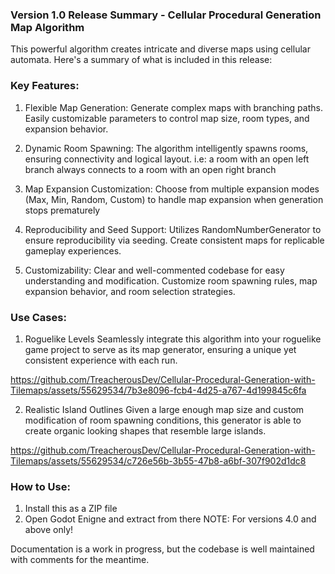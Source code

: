 ### Version 1.0 Release Summary - Cellular Procedural Generation Map Algorithm

This powerful algorithm creates intricate and diverse maps using cellular automata. Here's a summary of what is included in this release:

### Key Features:
1. Flexible Map Generation:
    Generate complex maps with branching paths.
    Easily customizable parameters to control map size, room types, and expansion behavior.

2. Dynamic Room Spawning:
    The algorithm intelligently spawns rooms, ensuring connectivity and logical layout.
    i.e: a room with an open left branch always connects to a room with an open right branch

3. Map Expansion Customization:
    Choose from multiple expansion modes (Max, Min, Random, Custom) to handle map expansion when generation stops prematurely

4. Reproducibility and Seed Support:
    Utilizes RandomNumberGenerator to ensure reproducibility via seeding.
    Create consistent maps for replicable gameplay experiences.

5. Customizability:
    Clear and well-commented codebase for easy understanding and modification.
    Customize room spawning rules, map expansion behavior, and room selection strategies.

### Use Cases:
1. Roguelike Levels
    Seamlessly integrate this algorithm into your roguelike game project to serve as its map generator, ensuring a unique yet consistent experience with each run.

https://github.com/TreacherousDev/Cellular-Procedural-Generation-with-Tilemaps/assets/55629534/7b3e8096-fcb4-4d25-a767-4d199845c6fa



2. Realistic Island Outlines
    Given a large enough map size and custom modification of room spawning conditions, this generator is able to create organic looking shapes that resemble large islands.

https://github.com/TreacherousDev/Cellular-Procedural-Generation-with-Tilemaps/assets/55629534/c726e56b-3b55-47b8-a6bf-307f902d1dc8


### How to Use:
1. Install this as a ZIP file
2. Open Godot Enigne and extract from there
NOTE: For versions 4.0 and above only!

Documentation is a work in progress, but the codebase is well maintained with comments for the meantime.



